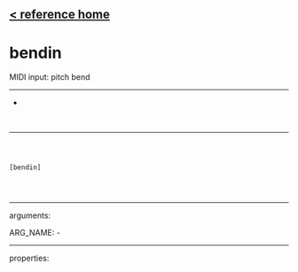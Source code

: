 [< reference home](index.html)
---

# bendin


MIDI input: pitch bend

---

-
<br>


---


```



[bendin]


            
```

---
arguments:

ARG_NAME: -<br>

---
properties:


